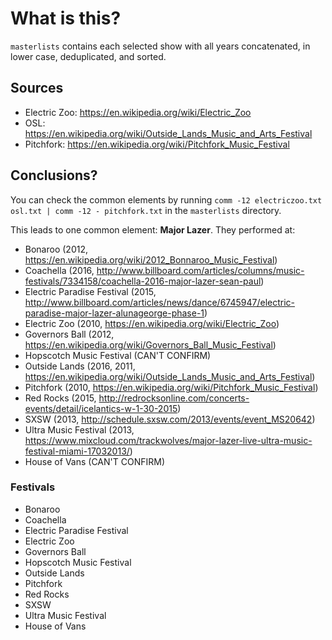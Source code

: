 # What is this?
`masterlists` contains each selected show with all years concatenated, in lower case, deduplicated, and sorted.

## Sources
* Electric Zoo: https://en.wikipedia.org/wiki/Electric_Zoo
* OSL: https://en.wikipedia.org/wiki/Outside_Lands_Music_and_Arts_Festival
* Pitchfork: https://en.wikipedia.org/wiki/Pitchfork_Music_Festival

## Conclusions?

You can check the common elements by running `comm -12 electriczoo.txt osl.txt | comm -12 - pitchfork.txt` in the `masterlists` directory.

This leads to one common element: **Major Lazer**. They performed at:

* Bonaroo (2012, https://en.wikipedia.org/wiki/2012_Bonnaroo_Music_Festival)
* Coachella (2016, http://www.billboard.com/articles/columns/music-festivals/7334158/coachella-2016-major-lazer-sean-paul)
* Electric Paradise Festival (2015, http://www.billboard.com/articles/news/dance/6745947/electric-paradise-major-lazer-alunageorge-phase-1)
* Electric Zoo (2010, https://en.wikipedia.org/wiki/Electric_Zoo)
* Governors  Ball (2012, https://en.wikipedia.org/wiki/Governors_Ball_Music_Festival)
* Hopscotch Music Festival (CAN'T CONFIRM)
* Outside Lands (2016, 2011, https://en.wikipedia.org/wiki/Outside_Lands_Music_and_Arts_Festival)
* Pitchfork (2010, https://en.wikipedia.org/wiki/Pitchfork_Music_Festival)
* Red Rocks (2015, http://redrocksonline.com/concerts-events/detail/icelantics-w-1-30-2015)
* SXSW (2013, http://schedule.sxsw.com/2013/events/event_MS20642)
* Ultra Music Festival (2013, https://www.mixcloud.com/trackwolves/major-lazer-live-ultra-music-festival-miami-17032013/)
* House of Vans (CAN'T CONFIRM)


### Festivals
* Bonaroo
* Coachella
* Electric Paradise Festival
* Electric Zoo
* Governors  Ball
* Hopscotch Music Festival
* Outside Lands
* Pitchfork
* Red Rocks
* SXSW
* Ultra Music Festival
* House of Vans
